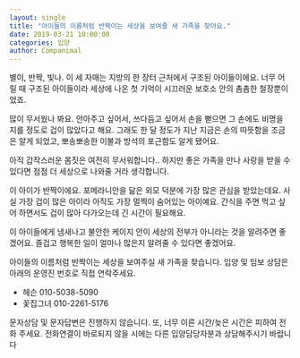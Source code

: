 ```yaml
---
layout: single
title: "아이들의 이름처럼 반짝이는 세상을 보여줄 새 가족을 찾아요."
date: 2019-03-21 10:00:00
categories: 입양
author: Companimal
---
```


별이, 반짝, 빛나. 이 세 자매는 지방의 한 장터 근처에서 구조된 아이들이에요. 너무 어릴 때 구조된 아이들이라 세상에 나온 첫 기억이 시끄러운 보호소 안의 촘촘한 철장뿐이었죠.

많이 무서웠나 봐요. 안아주고 싶어서, 쓰다듬고 싶어서 손을 뻗으면 그 손에도 비명을 지를 정도로 겁이 많았다고 해요. 그래도 한 달 정도가 지난 지금은 손의 따뜻함을 조금은 알게 되었고, 뽀송뽀송한 이불과 방석의 포근함도 알게 됐어요.

아직 갑작스러운 몸짓은 여전히 무서워합니다.. 하지만 좋은 가족을 만나 사랑을 받을 수 있다면 점점 더 세상으로 나와줄 거라 생각합니다.

이 아이가 반짝이에요. 포메라니안을 닮은 외모 덕분에 가장 많은 관심을 받았는데요. 사실 가장 겁이 많은 아이라 아직도 가장 멀찍이 숨어있는 아이예요. 간식을 주면 먹고 싶어 하면서도 겁이 많아 다가오는데 긴 시간이 필요해요.

이 아이들에게 냄새나고 불안한 케이지 안이 세상의 전부가 아니라는 것을 알려주면 좋겠어요. 즐겁고 행복한 일이 얼마나 많은지 알려줄 수 있다면 좋겠어요.

아이들의 이름처럼 반짝이는 세상을 보여주실 새 가족을 찾습니다. 입양 및 임보 상담은 아래의 운영진 번호로 직접 연락주세요.

- ​헤슨 010-5038-5090
- 꽃집그녀 010-2261-5176

문자상담 및 문자답변은 진행하지 않습니다. 또, 너무 이른 시간/늦은 시간은 피하여 전화 주세요. 전화연결이 바로되지 않을 시에는 다른 입양담당자분과 상담해주시기 바랍니다​
